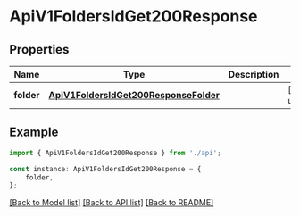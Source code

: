# ApiV1FoldersIdGet200Response


## Properties

Name | Type | Description | Notes
------------ | ------------- | ------------- | -------------
**folder** | [**ApiV1FoldersIdGet200ResponseFolder**](ApiV1FoldersIdGet200ResponseFolder.md) |  | [default to undefined]

## Example

```typescript
import { ApiV1FoldersIdGet200Response } from './api';

const instance: ApiV1FoldersIdGet200Response = {
    folder,
};
```

[[Back to Model list]](../README.md#documentation-for-models) [[Back to API list]](../README.md#documentation-for-api-endpoints) [[Back to README]](../README.md)
